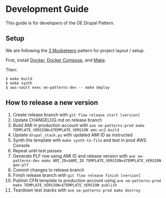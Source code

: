 
# Development Guide

This guide is for developers of the OE Drupal Pattern.

## Setup

We are following the [3 Musketeers](https://3musketeers.io/) pattern for project layout / setup.

First, install [Docker](https://www.docker.com/), [Docker Compose](https://docs.docker.com/compose/), and [Make](https://www.gnu.org/software/make/).

Then:

    $ make build
    $ make synth
    $ aws-vault exec oe-patterns-dev -- make deploy

## How to release a new version

1. Create release branch with `git flow release start [version]`
1. Update CHANGELOG.md on release branch
1. Build AMI in production account with `ave oe-patterns-prod make TEMPLATE_VERSION=$TEMPLATE_VERSION ami-ec2-build`
1. Update `drupal_stack.py` with updated AMI ID as instructed
1. Synth the template with `make synth-to-file` and test in prod AWS Console
1. Repeat until test passes
1. Generate PLF row using AMI ID and release version with `ave oe-patterns-dev make AMI_ID=$AMI_ID TEMPLATE_VERSION=$TEMPLATE_VERSION gen-plf`
1. Commit changes to release branch
1. Finish release branch with `git flow release finish [version]`
1. Publish CFN template to production account using `ave oe-patterns-prod make TEMPLATE_VERSION=$TEMPLATE_VERSION publish`
1. Teardown test stacks with `ave oe-patterns-prod make destroy`
